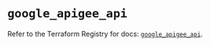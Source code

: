 # `google_apigee_api`

Refer to the Terraform Registry for docs: [`google_apigee_api`](https://registry.terraform.io/providers/hashicorp/google/6.31.0/docs/resources/apigee_api).

